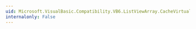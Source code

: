 ```yaml
---
uid: Microsoft.VisualBasic.Compatibility.VB6.ListViewArray.CacheVirtualItems
internalonly: False
---
```

